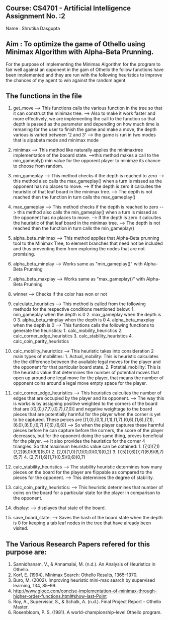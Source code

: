 Course: CS4701 - Artificial Intelligence
Assignment No. :2
------------------------------------------
Name	: Shrutika Dasgupta

Aim 	: To optimize the game of Othello using Minimax Algorithm with Alpha-Beta Prunning. 
-----------------------------------------------------------------------
For the purpose of implementing the Minimax Algorithm for the program to fair well against an opponent in the gam of 
Othello the follow functions have been implemented and they are run with the following heuristics to improve the chances 
of my agent to win against the random agent.

**The functions in the file**
-------------------------------------------
1) get_move
	--> This functions calls the various function in the tree so that it can construct the minimax tree.
	--> Also to make it work faster and more effectively, we are implementing the call to the function so that depth is 
		passed as the parameter and depending
		on how much time is remaning for the user to finish the game and make a move, the depth various is varied between '2 and 3'
	--> the game is run in two modes that is alpabeta mode and minimax mode

2) minimax
	--> This method like naturally applies the minimaxtree implementation of the booard state.
	-->this method makes a call to the min_gameply() min value for the opporent player to minimze its chance to choose from random.

3) min_gameplay
	--> This method checks if the depth is reached to zero
	--> this method also calls the max_gameplay() when a turn is missed as the opponent has no places to move.
	--> If the depth is zero it calcultes the heuristic of that leaf board in the minimax tree.
	--> The depth is not reached then the function in turn calls the max_gameplay()

4) max_gameplay
	--> This method checks if the depth is reached to zero
	--> this method also calls the min_gameplay() when a turn is missed as the opponent has no places to move.
	--> If the depth is zero it calcultes the heuristic of that leaf board in the minimax tree.
	--> The depth is not reached then the function in turn calls the min_gameplay()

5) alpha_beta_minimax
	--> This method applies that Alpha-Beta prunning tool to the Minimax Tree, to element branches that need not be 
	included and thus preventing them from exploring the nodes that are not promising.

6) alpha_beta_minplay
	--> Works same as "min_gameplay()" with Alpha-Beta Prunning

7) alpha_beta_maxplay
	--> Works same as "max_gameplay()" with Alpha-Beta Prunning

8) winner
	--> Checks if the color has won or not

9) calculate_heuristics
	--> This method is called from the following methods for the respective conditions mentioned below:
		1. min_gameplay when the depth is 0
		2. max_gameplay when the depth is 0
		3. alpha_beta_minplay when the depth is 0
		4. alpha_beta_maxplay when the depth is 0
	--> This funtions calls the following functions to generate the heuristics:
		1. calc_mobility_heurictics
		2. calc_corner_edge_heuristics
		3. calc_stability_heuristics
		4. calc_coin_parity_heuristics

10) calc_mobility_heurictics
	--> This heuristic takes into consideration 2 main types of mobilities:
		1. Actual_mobility: 
			This is heuristic calculates the the difference between the available legal moves for the player and 
			the opponent for that particular board state.
		2. Potetial_mobility:
			This is the heuristic value that determines the number of potential moves that open up around one 
			legal move for the player, that means the number of opponent coins around a legal move empty space for the player. 

11) calc_corner_edge_heuristics
	--> This heuristics calcultes the number of edges that are occupied by the player and its opponent.
	--> The way this is works is by assigning positive weighted to the corners of the board that are [(0,0),(7,7),(0,7),(7,0)] 
		and negative weightage to the board pieces that are potentially harmful for the player when the corner is yet to be captured. 
		These peices are [(1,0),(0,1),(1,1),(1,7),(0,6),(1,6),(7,1),(6,0),(6,1),(6,7),(7,6),(6,6)]
	--> So when the player captures these harmful pieces before he can capture before the corners, the score of the player decreases, 
		but for the opponent doing the same thing, proves beneficial for the player.
	--> It also provides the heuristics for the corner 4 triangles. So that maximum heuristic value can be obtained:
		1. (7,0)(7,1)(7,2)(6,0)(6,1)(5,0)
		2. (2,0)(1,0)(1,1)(0,0)(0,1)(0,2)
		3. (7,5)(7,6)(7,7)(6,6)(6,7)(5,7)
		4. (2,7)(1,6)(1,7)(0,5)(0,6)(0,7)

12) calc_stability_heuristics
	--> The stability heuristic determines how many pieces on the board for the player are flippable as compared to the pieces for the opponent.
	--> This determines the degree of stability.

13) calc_coin_parity_heuristics:
	--> This heuristic determines that number of coins on the board for a particular state for the player in comparison to the opponent.

14) display:
	--> displayes that state of the board.

15) save_board_state:
	--> Saves the hash of the board state when the depth is 0 for keeping a tab leaf nodes in the tree that have already been visited.


**The Various Research Papers refered for this purpose are:**
-----------------------------------------------------------------

1) Sannidhanam, V., & Annamalai, M. (n.d.). An Analysis of Heuristics in Othello.
2) Korf, E. (1994). Minimax Search: Othello Results, 1365–1370.
3) Buro, M. (2002). Improving heuristic mini-max search by supervised learning, 134, 85–99.
4) http://www.giocc.com/concise-implementation-of-minimax-through-higher-order-functions.html#show-last-Point
5) Roy, A., Supervisor, S., & Schalk, A. (n.d.). Final Project Report - Othello Master.
6) Rosenbloom, P. S. (1981). A world-championship-level Othello program.
